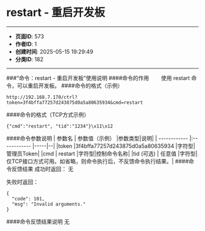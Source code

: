 # restart - 重启开发板

---
- **页面ID**: 573
- **作者ID**: 1
- **创建时间**: 2025-05-15 19:29:49
- **分类ID**: 182
---

###“命令：restart - 重启开发板”使用说明
####命令的作用
　　使用 restart 命令，可以重启开发板。
####命令的格式（示例）
```
http://192.168.7.170/ctrl?token=3f4bffa77257d243875d0a5a80635934&cmd=restart
```
####命令的格式（TCP方式示例）
```
{"cmd":"restart", "tid":"1234"}\x11\x12
```
####命令参数说明
 | 参数名  | 参数值（示例）  |参数类型|说明|
| ------------ |:------------ |-----|--|
|token |3f4bffa77257d243875d0a5a80635934 |字符型|管理员Token|
|cmd  | restart |字符型|控制命令名称|
|tid (可选)  | 任意值 |字符型|仅TCP接口方式可用。如省略，则命令执行后，不反馈命令执行结果。|
####命令反馈结果
成功时返回：
无

失败时返回：
```
{
  "code": 101,
  "msg": "Invalid arguments."
}
```

####命令反馈结果说明
无



